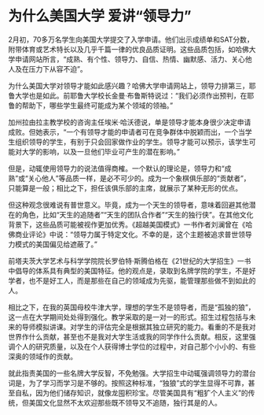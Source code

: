 # 为什么美国大学 爱讲“领导力”

2月初，70多万名学生向美国大学提交了入学申请。他们出示成绩单和SAT分数，附带体育或艺术特长以及几乎千篇一律的优良品质证明。这些品质包括，如哈佛大学申请网站所言，“成熟、有个性、领导力、自信、热情、幽默感、活力、关心他人及在压力下从容不迫”。 

为什么美国大学对领导才能如此感兴趣？哈佛大学申请网站上，领导力排第三，耶鲁大学也是如此。前耶鲁大学校长金曼·布鲁斯特说过：“我们必须作出预判，在耶鲁的帮助下，哪些学生最终可能成为某个领域的领袖。” 

加州拉由拉主教学校的咨询主任埃米·哈沃德说，单是领导才能本身很少决定申请成败。但她表示，“一个有领导才能的申请者可在竞争群体中脱颖而出，一个当学生组织领导的学生，有别于只会回家做作业的学生。领导才能可以预示，该学生可能对大学的影响，以及一旦他们毕业可产生的潜在影响。” 

但是，动辄使用领导力的说法值得商榷。一个默认的理论是，领导力和“成熟”或“关心他人”等品质一样，是必不可少的。成为一个象棋俱乐部的“贡献者”，只能算是一般；相比之下，担任该俱乐部的主席，就展示了某种无形的优点。 

但这种观念很难说有普世意义。毕竟，成为一个天生的领导者，意味着回避其他潜在的角色，比如“天生的追随者”“天生的团队合作者”“天生的独行侠”。在其他文化背景下，这些品质可能被视作更加优秀。《超越美国模式》一书作者刘澜曾在《哈佛商业评论》中说：“领导力属于特定文化。不幸的是，这个主题被追求普世领导力模式的美国偏见给遮蔽了。” 

前塔夫茨大学艺术与科学学院院长罗伯特·斯腾伯格在《21世纪的大学招生》一书中倡导的体系具有典型的美国特征。他的观点是，录取到名牌学院的学生，不是好学者，也不是好工人，而是那些在自己的领域成为先驱，能管理那些做不到如此的人。 

相比之下，在我的英国母校牛津大学，理想的学生不是领导者，而是“孤独的狼”，这一点在大学期间处处得到强化。教学采取的是一对一的形式。招生过程包括与未来的导师模拟讲课。对学生的评估完全是根据其独立研究的能力。看重的不是我对世界作什么贡献，甚至也不是我对大学生活或我的同学作什么贡献。相反，这里强调个人的研究质量，以及在个人获得博士学位的过程中，对自己那个小小的、有些深奥的领域作的贡献。 

就此指责美国的一些名牌大学反智，不免勉强。大学招生中动辄强调领导力的潜台词是，为了学习而学习是不够的。按照这种标准，“独狼”式的学生显得不可靠，甚至自私，因为他们储存知识，就像龙囤积珍宝。尽管美国具有“粗犷个人主义”的传统，但美国文化显然不太欢迎那些既不领导又不追随，独行其是的人。